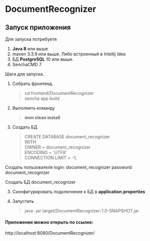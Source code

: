 
# DocumentRecognizer



## Запуск приложения

Для запуска потребуетя
1. **Java 8** или выше
2. maven 3.3.9 или выше. Либо встроенный в Intellij Idea
3. БД **PostgreSQL** 10 или выше.
4. SenchaCMD 7.

Шаги для запуска.

1. Собрать фронтенд.
    >cd frontend/DocumentRecognizer \
    >sencha app build
    

1. Выполнить команду   
    >**mvn clean install**

2. Создать БД  
    >CREATE DATABASE document_recognizer  
        WITH  
        OWNER = document_recognizer  
        ENCODING = 'UTF8'  
        CONNECTION LIMIT = -1;  
        
Создать пользователя 
login: document_recognizer
password: document_recognizer

Создать БД document_recognizer

        
3. Сконфигурировать подключение к БД в **application.properties**  
        
4. Запустить  
    >java -jar target/DocumentRecognizer-1.0-SNAPSHOT.jar

#### Приложение можно открыть по ссылке:
http://localhost:8080/DocumentRecognizer/

